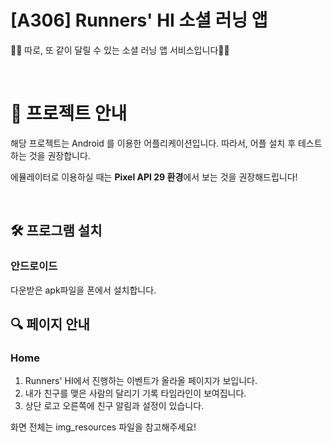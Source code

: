 # [A306] Runners' HI 소셜 러닝 앱

:runner::runner: 따로, 또 같이 달릴 수 있는 소셜 러닝 앱 서비스입니다:runner::runner:

<br>

# :memo: 프로젝트 안내

해당 프로젝트는 Android 를 이용한 어플리케이션입니다.
따라서, 어플 설치 후 테스트 하는 것을 권장합니다.

에뮬레이터로 이용하실 때는 **Pixel API 29 환경**에서 보는 것을 권장해드립니다!



<br>

## :hammer_and_wrench: ​프로그램 설치

### 안드로이드 

다운받은 apk파일을 폰에서 설치합니다. 



## :mag: 페이지 안내

### Home

1. Runners' HI에서 진행하는 이벤트가 올라올 페이지가 보입니다.
2. 내가 친구를 맺은 사람의 달리기 기록 타임라인이 보여집니다.
3. 상단 로고 오른쪽에 친구 알림과 설정이 있습니다.



화면 전체는 img_resources 파일을 참고해주세요!

